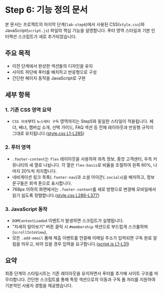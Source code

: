 # Step 6: 기능 정의 문서

본 문서는 프로젝트의 마지막 단계(`lab-step6`)에서 사용된 CSS(`style.css`)와 JavaScript(`script.js`) 파일의 핵심 기능을 설명합니다. 푸터 영역 스타일과 기본 인터랙션 스크립트가 새로 추가되었습니다.

## 주요 목적
- 이전 단계에서 완성한 섹션들의 디자인을 유지
- 사이트 하단에 푸터를 배치하고 반응형으로 구성
- 간단한 페이지 동작을 JavaScript로 구현

## 세부 항목

### 1. 기존 CSS 영역 요약
- `CSS 리셋`부터 `뉴스레터 구독` 영역까지는 Step5와 동일한 스타일이 적용됩니다. 헤더, 배너, 멤버십 소개, 선택 가이드, FAQ 섹션 등 전체 레이아웃과 반응형 규칙이 그대로 유지됩니다.([style.css&nbsp;L1-L285](lab-step6/style.css#L1-L285))

### 2. 푸터 영역
- `.footer-content`는 `flex` 레이아웃을 사용하여 좌측 정보, 중앙 고객센터, 우측 커뮤니티의 세 열로 나뉩니다. 각 열은 `flex-basis`로 비율을 조절하여 왼쪽 60%, 나머지 20%씩 차지합니다.
- 네비게이션 링크 목록(`.footer-nav`)과 소셜 아이콘(`.socials`)을 배치하고, 정보 문구들은 회색 톤으로 표시합니다.
- 768px 이하의 화면에서는 `.footer-content`를 세로 방향으로 변경해 모바일에서 읽기 쉽도록 정렬합니다.([style.css&nbsp;L286-L377](lab-step6/style.css#L286-L377))

### 3. JavaScript 동작
- `DOMContentLoaded` 이벤트가 발생하면 스크립트가 실행됩니다.
- "자세히 알아보기" 버튼 클릭 시 `#membership` 섹션으로 부드럽게 스크롤하며(`scrollIntoView`),
- 모든 `.add-email` 폼에 제출 이벤트를 연결해 이메일 주소가 입력되면 구독 완료 알림을 띄우고, 비어 있을 경우 입력을 요구합니다.([script.js&nbsp;L1-L31](lab-step6/script.js#L1-L31))

## 요약
최종 단계의 스타일시트는 기존 레이아웃을 유지하면서 푸터를 추가해 사이트 구조를 마무리합니다. 간단한 스크립트를 통해 특정 섹션으로의 이동과 구독 폼 처리를 지원하여 기본적인 사용자 경험을 제공했습니다.
